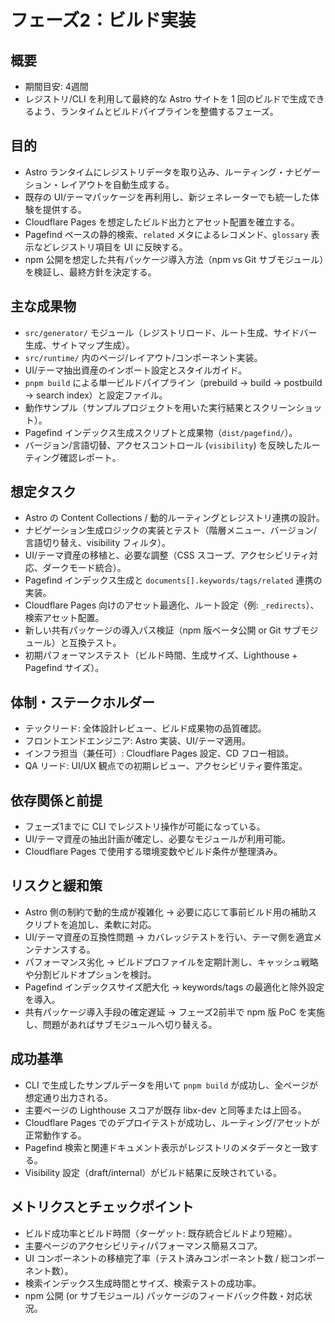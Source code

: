 # フェーズ2：ビルド実装

## 概要
- 期間目安: 4週間
- レジストリ/CLI を利用して最終的な Astro サイトを 1 回のビルドで生成できるよう、ランタイムとビルドパイプラインを整備するフェーズ。

## 目的
- Astro ランタイムにレジストリデータを取り込み、ルーティング・ナビゲーション・レイアウトを自動生成する。
- 既存の UI/テーマパッケージを再利用し、新ジェネレーターでも統一した体験を提供する。
- Cloudflare Pages を想定したビルド出力とアセット配置を確立する。
- Pagefind ベースの静的検索、`related` メタによるレコメンド、`glossary` 表示などレジストリ項目を UI に反映する。
- npm 公開を想定した共有パッケージ導入方法（npm vs Git サブモジュール）を検証し、最終方針を決定する。

## 主な成果物
- `src/generator/` モジュール（レジストリロード、ルート生成、サイドバー生成、サイトマップ生成）。
- `src/runtime/` 内のページ/レイアウト/コンポーネント実装。
- UI/テーマ抽出資産のインポート設定とスタイルガイド。
- `pnpm build` による単一ビルドパイプライン（prebuild → build → postbuild → search index）と設定ファイル。
- 動作サンプル（サンプルプロジェクトを用いた実行結果とスクリーンショット）。
- Pagefind インデックス生成スクリプトと成果物（`dist/pagefind/`）。
- バージョン/言語切替、アクセスコントロール (`visibility`) を反映したルーティング確認レポート。

## 想定タスク
- Astro の Content Collections / 動的ルーティングとレジストリ連携の設計。
- ナビゲーション生成ロジックの実装とテスト（階層メニュー、バージョン/言語切り替え、visibility フィルタ）。
- UI/テーマ資産の移植と、必要な調整（CSS スコープ、アクセシビリティ対応、ダークモード統合）。
- Pagefind インデックス生成と `documents[].keywords/tags/related` 連携の実装。
- Cloudflare Pages 向けのアセット最適化、ルート設定（例: `_redirects`）、検索アセット配置。
- 新しい共有パッケージの導入パス検証（npm 版ベータ公開 or Git サブモジュール）と互換テスト。
- 初期パフォーマンステスト（ビルド時間、生成サイズ、Lighthouse + Pagefind サイズ）。

## 体制・ステークホルダー
- テックリード: 全体設計レビュー、ビルド成果物の品質確認。
- フロントエンドエンジニア: Astro 実装、UI/テーマ適用。
- インフラ担当（兼任可）: Cloudflare Pages 設定、CD フロー相談。
- QA リード: UI/UX 観点での初期レビュー、アクセシビリティ要件策定。

## 依存関係と前提
- フェーズ1までに CLI でレジストリ操作が可能になっている。
- UI/テーマ資産の抽出計画が確定し、必要なモジュールが利用可能。
- Cloudflare Pages で使用する環境変数やビルド条件が整理済み。

## リスクと緩和策
- Astro 側の制約で動的生成が複雑化 → 必要に応じて事前ビルド用の補助スクリプトを追加し、柔軟に対応。
- UI/テーマ資産の互換性問題 → カバレッジテストを行い、テーマ側を適宜メンテナンスする。
- パフォーマンス劣化 → ビルドプロファイルを定期計測し、キャッシュ戦略や分割ビルドオプションを検討。
- Pagefind インデックスサイズ肥大化 → keywords/tags の最適化と除外設定を導入。
- 共有パッケージ導入手段の確定遅延 → フェーズ2前半で npm 版 PoC を実施し、問題があればサブモジュールへ切り替える。

## 成功基準
- CLI で生成したサンプルデータを用いて `pnpm build` が成功し、全ページが想定通り出力される。
- 主要ページの Lighthouse スコアが既存 libx-dev と同等または上回る。
- Cloudflare Pages でのデプロイテストが成功し、ルーティング/アセットが正常動作する。
- Pagefind 検索と関連ドキュメント表示がレジストリのメタデータと一致する。
- Visibility 設定（draft/internal）がビルド結果に反映されている。

## メトリクスとチェックポイント
- ビルド成功率とビルド時間（ターゲット: 既存統合ビルドより短縮）。
- 主要ページのアクセシビリティ/パフォーマンス簡易スコア。
- UI コンポーネントの移植完了率（テスト済みコンポーネント数 / 総コンポーネント数）。
- 検索インデックス生成時間とサイズ、検索テストの成功率。
- npm 公開 (or サブモジュール) パッケージのフィードバック件数・対応状況。
